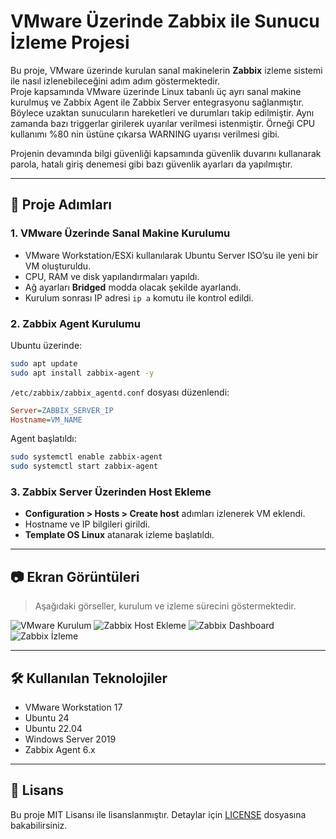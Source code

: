 # VMware Üzerinde Zabbix ile Sunucu İzleme Projesi

Bu proje, VMware üzerinde kurulan sanal makinelerin **Zabbix** izleme sistemi ile nasıl izlenebileceğini adım adım göstermektedir.  
Proje kapsamında VMware üzerinde Linux tabanlı üç ayrı sanal makine kurulmuş ve Zabbix Agent ile Zabbix Server entegrasyonu sağlanmıştır. Böylece uzaktan sunucuların hareketleri ve durumları takip edilmiştir.
Aynı zamanda bazı triggerlar girilerek uyarılar verilmesi istenmiştir. Örneği CPU kullanımı %80 nin üstüne çıkarsa WARNING uyarısı verilmesi gibi.

Projenin devamında bilgi güvenliği kapsamında güvenlik duvarını kullanarak parola, hatalı giriş denemesi gibi bazı güvenlik ayarları da yapılmıştır.

---

## 🚀 Proje Adımları

### 1. VMware Üzerinde Sanal Makine Kurulumu
- VMware Workstation/ESXi kullanılarak Ubuntu Server ISO’su ile yeni bir VM oluşturuldu.
- CPU, RAM ve disk yapılandırmaları yapıldı.
- Ağ ayarları **Bridged** modda olacak şekilde ayarlandı.
- Kurulum sonrası IP adresi `ip a` komutu ile kontrol edildi.

### 2. Zabbix Agent Kurulumu
Ubuntu üzerinde:
```bash
sudo apt update
sudo apt install zabbix-agent -y
```

`/etc/zabbix/zabbix_agentd.conf` dosyası düzenlendi:
```ini
Server=ZABBIX_SERVER_IP
Hostname=VM_NAME
```

Agent başlatıldı:
```bash
sudo systemctl enable zabbix-agent
sudo systemctl start zabbix-agent
```

### 3. Zabbix Server Üzerinden Host Ekleme
- **Configuration > Hosts > Create host** adımları izlenerek VM eklendi.
- Hostname ve IP bilgileri girildi.
- **Template OS Linux** atanarak izleme başlatıldı.

---

## 📷 Ekran Görüntüleri
> Aşağıdaki görseller, kurulum ve izleme sürecini göstermektedir.

![VMware Kurulum](images/vmware_setup.png)
![Zabbix Host Ekleme](images/zabbix_host_add.png)
![Zabbix Dashboard](images/zabbix_dashboard.png)
![Zabbix İzleme](images/zabbix_izleme.png)

---

## 🛠 Kullanılan Teknolojiler
- VMware Workstation 17
- Ubuntu 24
- Ubuntu 22.04
- Windows Server 2019
- Zabbix Agent 6.x


---

## 📄 Lisans
Bu proje MIT Lisansı ile lisanslanmıştır. Detaylar için [LICENSE](LICENSE) dosyasına bakabilirsiniz.
